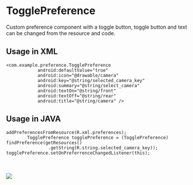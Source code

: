 TogglePreference
================

Custom preference component with a toggle button, toggle button and text can be changed from the resource and code.

Usage in XML
------------

```
<com.example.preference.TogglePreference
            android:defaultValue="true"
            android:icon="@drawable/camera"
            android:key="@string/selected_camera_key"
            android:summary="@string/select_camera"
            android:textOn="@string/front"
            android:textOff="@string/rear"
            android:title="@string/camera" />
```

Usage in JAVA
-------------

```
addPreferencesFromResource(R.xml.preferences);
		TogglePreference togglePreference = (TogglePreference) findPreference(getResources()
				.getString(R.string.selected_camera_key));
togglePreference.setOnPreferrenceChangedListener(this);
```
<br><br>
<img style="float: center" src="http://sreekumar.sh/share/images/togglePreference.png" />
